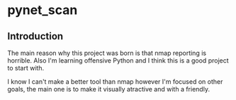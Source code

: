 # pynet_scan

## Introduction
The main reason why this project was born is that nmap reporting is horrible. Also I'm learning offensive Python and I think this is a good project to start with.

I know I can't make a better tool than nmap however I'm focused on other goals, the main one is to make it visually atractive and with a friendly.

